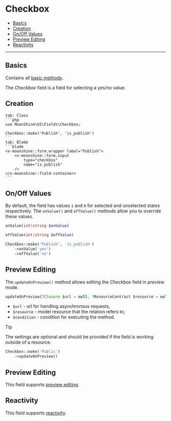 # Checkbox

- [Basics](#basics)
- [Creation](#make)
- [On/Off Values](#on-off)
- [Preview Editing](#preview-edit)
- [Reactivity](#reactive)

---

<a name="basics"></a>
## Basics

Contains all [basic methods](/docs/{{version}}/fields/basic-methods).

The *Checkbox* field is a field for selecting a yes/no value.

<a name="make"></a>
## Creation

~~~tabs
tab: Class
```php
use MoonShine\UI\Fields\Checkbox; 

Checkbox::make('Publish', 'is_publish') 
```
tab: Blade
```blade
<x-moonshine::form.wrapper label="Publish">
    <x-moonshine::form.input
        type="checkbox"
        name="is_publish"
    />
</x-moonshine::field-container>
```
~~~ 

<a name="on-off"></a>
## On/Off Values

By default, the field has values `1` and `0` for selected and unselected states respectively. The `onValue()` and `offValue()` methods allow you to override these values.

```php
onValue(int|string $onValue)
```

```php
offValue(int|string $offValue)
```

```php
Checkbox::make('Publish', 'is_publish')
    ->onValue('yes')
    ->offValue('no')
```

<a name="editing-in-preview"></a>
## Preview Editing

The `updateOnPreview()` method allows editing the *Checkbox* field in *preview* mode.

```php
updateOnPreview(?Closure $url = null, ?ResourceContract $resource = null, mixed $condition = null)
```

- `$url` - url for handling asynchronous requests,
- `$resource` - model resource that the relation refers to,
- `$condition` - condition for executing the method.

> [!TIP]
> The settings are optional and should be provided if the field is working outside of a resource.

```php
Checkbox::make('Public')
    ->updateOnPreview()
```

<a name="preview-edit"></a>
## Preview Editing

This field supports [preview editing](/docs/{{version}}/fields/basic-methods#preview-edit).

<a name="reactive"></a>
## Reactivity

This field supports [reactivity](/docs/{{version}}/fields/basic-methods#reactive).